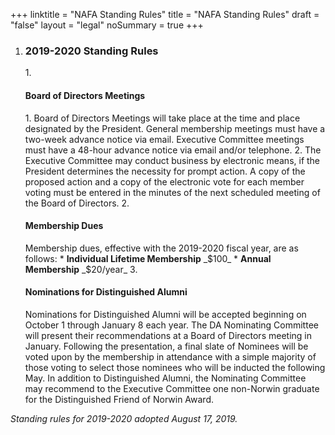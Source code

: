 +++
linktitle = "NAFA Standing Rules"
title = "NAFA Standing Rules"
draft = "false"
layout = "legal"
noSummary = true
+++

1. <h3 class="legal-list__section_heading">2019-2020 Standing Rules</h3>
   1. <h4 class="legal-list__inline_subheading">Board of Directors Meetings</h4>
      1. Board of Directors Meetings will take place at the time and place designated by the President.  General membership meetings must have a two-week advance notice via email.  Executive Committee meetings must have a 48-hour advance notice via email and/or telephone.
      2. The Executive Committee may conduct business by electronic means, if the President determines the necessity for prompt action. A copy of the proposed action and a copy of the electronic vote for each member voting must be entered in the minutes of the next scheduled meeting of the Board of Directors.
   2. <h4 class="legal-list__inline_subheading">Membership Dues</h4>
      Membership dues, effective with the 2019-2020 fiscal year, are as follows:
         * <b class="legal-list__initial_word">Individual Lifetime Membership</b>	_$100_
         * <b class="legal-list__initial_word">Annual Membership</b> _$20/year_
   3. <h4 class="legal-list__inline_subheading">Nominations for Distinguished Alumni</h4>
      Nominations for Distinguished Alumni will be accepted beginning on October 1 through January 8 each year. The DA Nominating Committee will present their recommendations at a Board of Directors meeting in January. Following the presentation, a final slate of Nominees will be voted upon by the membership in attendance with a simple majority of those voting to select those nominees who will be inducted the following May. In addition to Distinguished Alumni, the Nominating Committee may recommend to the Executive Committee one non-Norwin graduate for the Distinguished Friend of Norwin Award.

*Standing rules for 2019-2020 adopted August 17, 2019.*
